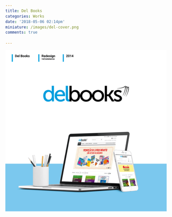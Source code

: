 ```yaml
---
title: Del Books
categories: Works
date: '2018-05-06 02:14pm'
miniature: /images/del-cover.png
comments: true

---
```

![null](/images/delbooks-case.png)
